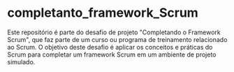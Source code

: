 # completanto_framework_Scrum
Este repositório é parte do desafio de projeto "Completando o Framework Scrum", que faz parte de um curso ou programa de treinamento relacionado ao Scrum. O objetivo deste desafio é aplicar os conceitos e práticas do Scrum para completar um framework Scrum em um ambiente de projeto simulado.
